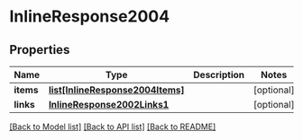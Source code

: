 # InlineResponse2004

## Properties
Name | Type | Description | Notes
------------ | ------------- | ------------- | -------------
**items** | [**list[InlineResponse2004Items]**](InlineResponse2004Items.md) |  | [optional] 
**links** | [**InlineResponse2002Links1**](InlineResponse2002Links1.md) |  | [optional] 

[[Back to Model list]](../README.md#documentation-for-models) [[Back to API list]](../README.md#documentation-for-api-endpoints) [[Back to README]](../README.md)


